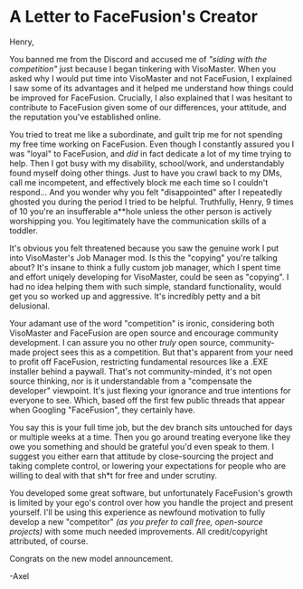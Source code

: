 # A Letter to FaceFusion's Creator

Henry,

You banned me from the Discord and accused me of *"siding with the competition"* just because I began tinkering with VisoMaster. When you asked why I would put time into VisoMaster and not FaceFusion, I explained I saw some of its advantages and it helped me understand how things could be improved for FaceFusion. Crucially, I also explained that I was hesitant to contribute to FaceFusion given some of our differences, your attitude, and the reputation you've established online.

You tried to treat me like a subordinate, and guilt trip me for not spending my free time working on FaceFusion. Even though I constantly assured you I was "loyal" to FaceFusion, and *did* in fact dedicate a lot of my time trying to help. Then I got busy with my disability, school/work, and understandably found myself doing other things. Just to have you crawl back to my DMs, call me incompetent, and effectively block me each time so I couldn't respond... And you wonder why you felt "disappointed" after I repeatedly ghosted you during the period I tried to be helpful. Truthfully, Henry, 9 times of 10 you're an insufferable a**hole unless the other person is actively worshipping you. You legitimately have the communication skills of a toddler.

It's obvious you felt threatened because you saw the genuine work I put into VisoMaster's Job Manager mod. Is this the "copying" you're talking about? It's insane to think a fully custom job manager, which I spent time and effort uniqely developing for VisoMaster, could be seen as "copying". I had no idea helping them with such simple, standard functionality, would get you so worked up and aggressive. It's incredibly petty and a bit delusional. 

Your adamant use of the word "competition" is ironic, considering both VisoMaster and FaceFusion are open source and encourage community development. I can assure you no other *truly* open source, community-made project sees this as a competition. But that's apparent from your need to profit off FaceFusion, restricting fundamental resources like a .EXE installer behind a paywall. That's not community-minded, it's not open source thinking, nor is it understandable from a "compensate the developer" viewpoint. It's just flexing your ignorance and true intentions for everyone to see. Which, based off the first few public threads that appear when Googling "FaceFusion", they certainly have.

You say this is your full time job, but the dev branch sits untouched for days or multiple weeks at a time. Then you go around treating everyone like they owe you something and should be grateful you'd even speak to them. I suggest you either earn that attitude by close-sourcing the project and taking complete control, or lowering your expectations for people who are willing to deal with that sh*t for free and under scrutiny.

You developed some great software, but unfortunately FaceFusion's growth is limited by your ego's control over how you handle the project and present yourself. I'll be using this experience as newfound motivation to fully develop a new "competitor" *(as you prefer to call free, open-source projects)* with some much needed improvements. All credit/copyright attributed, of course.

Congrats on the new model announcement. 

-Axel